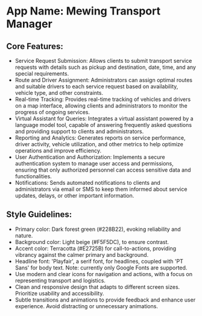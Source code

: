 # **App Name**: Mewing Transport Manager

## Core Features:

- Service Request Submission: Allows clients to submit transport service requests with details such as pickup and destination, date, time, and any special requirements.
- Route and Driver Assignment: Administrators can assign optimal routes and suitable drivers to each service request based on availability, vehicle type, and other constraints.
- Real-time Tracking: Provides real-time tracking of vehicles and drivers on a map interface, allowing clients and administrators to monitor the progress of ongoing services.
- Virtual Assistant for Queries: Integrates a virtual assistant powered by a language model tool, capable of answering frequently asked questions and providing support to clients and administrators.
- Reporting and Analytics: Generates reports on service performance, driver activity, vehicle utilization, and other metrics to help optimize operations and improve efficiency.
- User Authentication and Authorization: Implements a secure authentication system to manage user access and permissions, ensuring that only authorized personnel can access sensitive data and functionalities.
- Notifications: Sends automated notifications to clients and administrators via email or SMS to keep them informed about service updates, delays, or other important information.

## Style Guidelines:

- Primary color: Dark forest green (#228B22), evoking reliability and nature.
- Background color: Light beige (#F5F5DC), to ensure contrast.
- Accent color: Terracotta (#E2725B) for call-to-actions, providing vibrancy against the calmer primary and background.
- Headline font: 'Playfair', a serif font, for headlines, coupled with 'PT Sans' for body text. Note: currently only Google Fonts are supported.
- Use modern and clear icons for navigation and actions, with a focus on representing transport and logistics.
- Clean and responsive design that adapts to different screen sizes. Prioritize usability and accessibility.
- Subtle transitions and animations to provide feedback and enhance user experience. Avoid distracting or unnecessary animations.